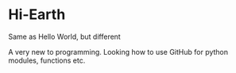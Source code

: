 # Hi-Earth
Same as Hello World, but different

A very new to programming. Looking how to use GitHub for python modules, functions etc.
